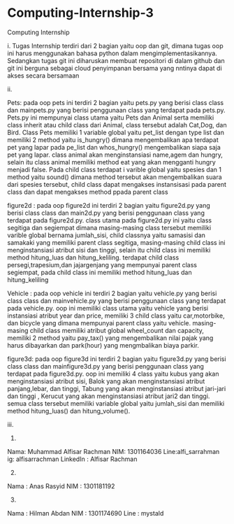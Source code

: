 # Computing-Internship-3
Computing Internship

i. 
Tugas Internship terdiri dari 2 bagian yaitu oop dan git, dimana tugas oop ini harus menggunakan bahasa python dalam mengimplementasikannya. Sedangkan tugas git ini diharuskan membuat repositori di dalam github dan git ini berguna sebagai cloud penyimpanan bersama yang nntinya dapat di akses secara bersamaan

ii. 

Pets: pada oop pets ini terdiri 2 bagian yaitu pets.py yang berisi class class dan mainpets.py yang berisi penggunaan class yang terdapat pada pets.py. Pets.py ini mempunyai class utama yaitu Pets dan Animal serta memiliki class inherit atau child class dari Animal, class tersebut adalah Cat,Dog, dan Bird. Class Pets memiliki 1 variable global yaitu pet_list dengan type list dan memiliki 2 method yaitu is_hungry() dimana mengembalikan apa terdapat pet yang lapar pada pe_list dan whos_hungry() mengembalikan siapa saja pet yang lapar. class animal akan menginstansiasi name,agem dan hungry, selain itu class animal memiliki method eat yang akan mengganti hungry menjadi false. Pada child class terdapat i varible global yaitu spesies dan 1 method yaitu sound() dimana method tersebut akan mengembalikan suara dari spesies tersebut, child class dapat mengakses instansisasi pada parent class dan dapat mengakses method ppada parent class

figure2d : pada oop figure2d ini terdiri 2 bagian yaitu figure2d.py yang berisi class class dan main2d.py yang berisi penggunaan class yang terdapat pada figure2d.py. class utama pada figure2d.py ini yaitu class segitiga dan segiempat dimana masing-masing class tersebut memiliki varible global bernama jumlah_sisi, child classnya yaitu samasisi dan samakaki yang memiliki parent class segitiga, masing-masing child class ini menginstansiasi atribut sisi dan tinggi, selain itu child class ini memiliki method hitung_luas dan hitung_keliling. terdapat child class persegi,trapesium,dan jajargenjang yang mempunyai parent class segiempat, pada child class ini memiliki method hitung_luas dan hitung_keliling

Vehicle : pada oop vehicle ini terdiri 2 bagian yaitu vehicle.py yang berisi class class dan mainvehicle.py yang berisi penggunaan class yang terdapat pada vehicle.py. oop ini memiliki class utama yaitu vehicle yang berisi instansiasi atribut year dan price, memiliki 3 child class yaitu car,motorbike, dan bicycle yang dimana mempunyai parent class yaitu vehicle. masing-masing child class memiliki atribut global wheel_count dan capacity, memiliki 2 method yaitu pay_tax() yang mengembalikan nilai pajak yang harus dibayarkan dan park(hour) yang mengmbalikan biaya parkir.

figure3d: pada oop figure3d ini terdiri 2 bagian yaitu figure3d.py yang berisi class class dan mainfigure3d.py yang berisi penggunaan class yang terdapat pada figure3d.py. oop ini memiliki 4 class yaitu kubus yang akan menginstansiasi atribut sisi, Balok yang akan menginstansiasi atribut panjang,lebar, dan tinggi, Tabung yang akan menginstansiasi atribut jari-jari dan tinggi , Kerucut yang akan menginstansiasi atribut jari2 dan tinggi. semua class tersebut memiliki variable global yaitu jumlah_sisi dan memiliki method hitung_luas()  dan hitung_volume().

iii.

1.
Nama: Muhammad Alfisar Rachman
NIM: 1301164036
Line:alfi_sarrahman
ig: alfisarrachman
LinkedIn : Alfisar Rachman

2.
Nama : Anas Rasyid
NIM : 1301181192

3.
Nama : Hilman Abdan
NIM : 1301174690
Line : mystald
